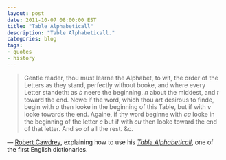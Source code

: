 ```yaml
---
layout: post
date: 2011-10-07 08:00:00 EST
title: "Table Alphabeticall"
description: "Table Alphabeticall."
categories: blog
tags:
- quotes
- history
---
```


>Gentle reader, thou must learne the Alphabet, to wit, the order of the Letters as they stand, perfectly without booke, and where every Letter standeth: as _b_ neere the beginning, _n_ about the middest, and _t_ toward the end. Nowe if the word, which thou art desirous to finde, begin with _a_ then looke in the beginning of this Table, but if with _v_ looke towards the end. Againe, if thy word beginne with _ca_ looke in the beginning of the letter _c_ but if with _cu_ then looke toward the end of that letter. And so of all the rest. &amp;c.

&mdash; [Robert Cawdrey](http://en.wikipedia.org/wiki/Robert_Cawdrey), explaining how to use his [_Table Alphabeticall_](http://en.wikipedia.org/wiki/Table_Alphabeticall), one of the first English dictionaries.
